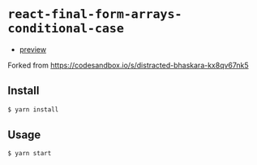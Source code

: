 # `react-final-form-arrays-conditional-case`

- [preview](https://codesandbox.io/s/github/ewnd9/react-final-form-arrays-conditional-case)

Forked from https://codesandbox.io/s/distracted-bhaskara-kx8qv67nk5

## Install

```sh
$ yarn install
```

## Usage

```sh
$ yarn start
```
